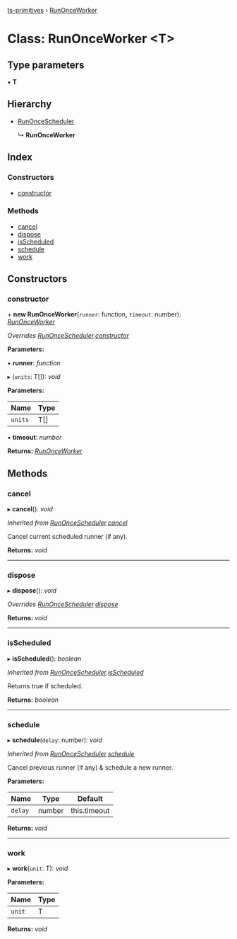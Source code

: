 [ts-primitives](../README.md) › [RunOnceWorker](runonceworker.md)

# Class: RunOnceWorker <**T**>

## Type parameters

▪ **T**

## Hierarchy

* [RunOnceScheduler](runoncescheduler.md)

  ↳ **RunOnceWorker**

## Index

### Constructors

* [constructor](runonceworker.md#constructor)

### Methods

* [cancel](runonceworker.md#cancel)
* [dispose](runonceworker.md#dispose)
* [isScheduled](runonceworker.md#isscheduled)
* [schedule](runonceworker.md#schedule)
* [work](runonceworker.md#work)

## Constructors

###  constructor

\+ **new RunOnceWorker**(`runner`: function, `timeout`: number): *[RunOnceWorker](runonceworker.md)*

*Overrides [RunOnceScheduler](runoncescheduler.md).[constructor](runoncescheduler.md#constructor)*

**Parameters:**

▪ **runner**: *function*

▸ (`units`: T[]): *void*

**Parameters:**

Name | Type |
------ | ------ |
`units` | T[] |

▪ **timeout**: *number*

**Returns:** *[RunOnceWorker](runonceworker.md)*

## Methods

###  cancel

▸ **cancel**(): *void*

*Inherited from [RunOnceScheduler](runoncescheduler.md).[cancel](runoncescheduler.md#cancel)*

Cancel current scheduled runner (if any).

**Returns:** *void*

___

###  dispose

▸ **dispose**(): *void*

*Overrides [RunOnceScheduler](runoncescheduler.md).[dispose](runoncescheduler.md#dispose)*

**Returns:** *void*

___

###  isScheduled

▸ **isScheduled**(): *boolean*

*Inherited from [RunOnceScheduler](runoncescheduler.md).[isScheduled](runoncescheduler.md#isscheduled)*

Returns true if scheduled.

**Returns:** *boolean*

___

###  schedule

▸ **schedule**(`delay`: number): *void*

*Inherited from [RunOnceScheduler](runoncescheduler.md).[schedule](runoncescheduler.md#schedule)*

Cancel previous runner (if any) & schedule a new runner.

**Parameters:**

Name | Type | Default |
------ | ------ | ------ |
`delay` | number | this.timeout |

**Returns:** *void*

___

###  work

▸ **work**(`unit`: T): *void*

**Parameters:**

Name | Type |
------ | ------ |
`unit` | T |

**Returns:** *void*
